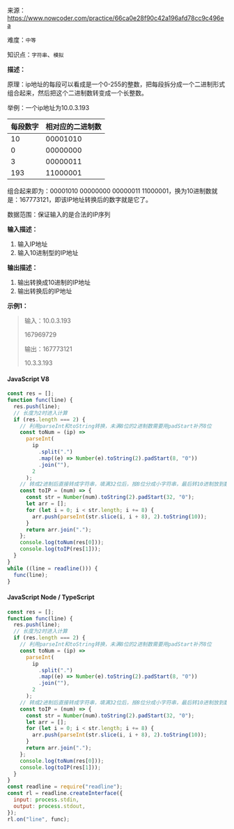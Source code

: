 来源：<https://www.nowcoder.com/practice/66ca0e28f90c42a196afd78cc9c496ea>

难度：`中等`

知识点：`字符串`、`模拟`

**描述：**

原理：ip地址的每段可以看成是一个0-255的整数，把每段拆分成一个二进制形式组合起来，然后把这个二进制数转变成一个长整数。

举例：一个ip地址为10.0.3.193

| 每段数字 | 相对应的二进制数 |
| :------- | :--------------- |
| 10       | 00001010         |
| 0        | 00000000         |
| 3        | 00000011         |
| 193      | 11000001         |

组合起来即为：00001010 00000000 00000011 11000001，换为10进制数就是：167773121，即该IP地址转换后的数字就是它了。

数据范围：保证输入的是合法的IP序列

**输入描述：**

1. 输入IP地址
2. 输入10进制型的IP地址

**输出描述：**

1. 输出转换成10进制的IP地址
2. 输出转换后的IP地址

**示例1：**

> 输入：10.0.3.193
>
> 167969729
>
> 输出：167773121
>
> 10.3.3.193

<!-- tabs:start -->

#### **JavaScript V8**

```javascript
const res = [];
function func(line) {
  res.push(line);
  // 长度为2时进入计算
  if (res.length === 2) {
    // 利用parseInt和toString转换，未满8位的2进制数需要用padStart补齐8位
    const toNum = (ip) =>
      parseInt(
        ip
          .split(".")
          .map((e) => Number(e).toString(2).padStart(8, "0"))
          .join(""),
        2
      );
    // 转成2进制后直接转成字符串，填满32位后，按8位分成小字符串，最后转10进制放到数组里
    const toIP = (num) => {
      const str = Number(num).toString(2).padStart(32, "0");
      let arr = [];
      for (let i = 0; i < str.length; i += 8) {
        arr.push(parseInt(str.slice(i, i + 8), 2).toString(10));
      }
      return arr.join(".");
    };
    console.log(toNum(res[0]));
    console.log(toIP(res[1]));
  }
}
while ((line = readline())) {
  func(line);
}
```

#### **JavaScript Node / TypeScript**

```javascript
const res = [];
function func(line) {
  res.push(line);
  // 长度为2时进入计算
  if (res.length === 2) {
    // 利用parseInt和toString转换，未满8位的2进制数需要用padStart补齐8位
    const toNum = (ip) =>
      parseInt(
        ip
          .split(".")
          .map((e) => Number(e).toString(2).padStart(8, "0"))
          .join(""),
        2
      );
    // 转成2进制后直接转成字符串，填满32位后，按8位分成小字符串，最后转10进制放到数组里
    const toIP = (num) => {
      const str = Number(num).toString(2).padStart(32, "0");
      let arr = [];
      for (let i = 0; i < str.length; i += 8) {
        arr.push(parseInt(str.slice(i, i + 8), 2).toString(10));
      }
      return arr.join(".");
    };
    console.log(toNum(res[0]));
    console.log(toIP(res[1]));
  }
}
const readline = require("readline");
const rl = readline.createInterface({
  input: process.stdin,
  output: process.stdout,
});
rl.on("line", func);
```

<!-- tabs:end -->

